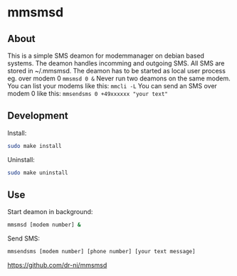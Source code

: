 # mmsmsd

## About
This is a simple SMS deamon for modemmanager on debian based systems. The deamon handles incomming and outgoing SMS. All SMS are stored in ~/.mmsmsd. The deamon has to be started as local user process eg. over modem 0 ```mmsmsd 0 &``` Never run two deamons on the same modem. You can list your modems like this: 
```mmcli -L```
You can send an SMS over modem 0 like this: ```mmsendsms 0 +49xxxxxx "your text"```

## Development


Install:
```sh
sudo make install
```

Uninstall:
```sh
sudo make uninstall
```

## Use
Start deamon in background:
```sh
mmsmsd [modem number] &
```

Send SMS:
```sh
mmsendsms [modem number] [phone number] [your text message]
```

https://github.com/dr-ni/mmsmsd
